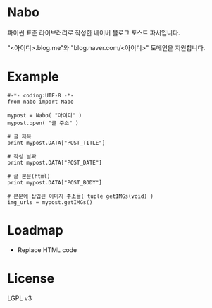Nabo
====
파이썬 표준 라이브러리로 작성한 네이버 블로그 포스트 파서입니다.

"<아이디>.blog.me"와 "blog.naver.com/<아이디>" 도메인을 지원합니다.



Example
====
```
#-*- coding:UTF-8 -*-
from nabo import Nabo

mypost = Nabo( "아이디" )
mypost.open( "글 주소" )

# 글 제목
print mypost.DATA["POST_TITLE"]

# 작성 날짜
print mypost.DATA["POST_DATE"]

# 글 본문(html)
print mypost.DATA["POST_BODY"]

# 본문에 삽입된 이미지 주소들( tuple getIMGs(void) )
img_urls = mypost.getIMGs()

```



Loadmap
====
* Replace HTML code



License
====
LGPL v3
